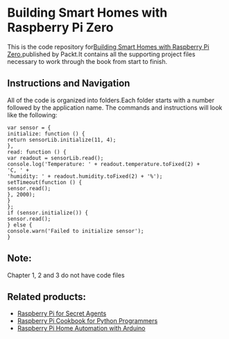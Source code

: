 # Building Smart Homes with Raspberry Pi Zero


This is the code repository for[Building Smart Homes with Raspberry Pi Zero](https://www.packtpub.com/hardware-and-creative/building-smart-homes-raspberry-pi-zero?utm_source=github&utm_medium=repository&utm_content=9781786466952),published by Packt.It contains all the supporting
project files necessary to work through the book from start to finish.

## Instructions and Navigation
All of the code is organized into folders.Each folder starts with a number followed by the application name.
The commands and instructions will look like the following:
```
var sensor = {
initialize: function () {
return sensorLib.initialize(11, 4);
},
read: function () {
var readout = sensorLib.read();
console.log('Temperature: ' + readout.temperature.toFixed(2) +
'C, ' +
'humidity: ' + readout.humidity.toFixed(2) + '%');
setTimeout(function () {
sensor.read();
}, 2000);
}
};
if (sensor.initialize()) {
sensor.read();
} else {
console.warn('Failed to initialize sensor');
}
```
## Note:
Chapter 1, 2 and 3 do not have code files


## Related products:
* [Raspberry Pi for Secret Agents](https://www.packtpub.com/hardware-and-creative/raspberry-pi-secret-agents?utm_source=github&utm_medium=repository&utm_content=9781849695787)
* [Raspberry Pi Cookbook for Python Programmers](https://www.packtpub.com/hardware-and-creative/raspberry-pi-cookbook-python-programmers?utm_source=github&utm_medium=repository&utm_content=9781849696623)
* [Raspberry Pi Home Automation with Arduino](https://www.packtpub.com/hardware-and-creative/raspberry-pi-home-automation-arduino?utm_source=github&utm_medium=repository&utm_content=9781849695862)
